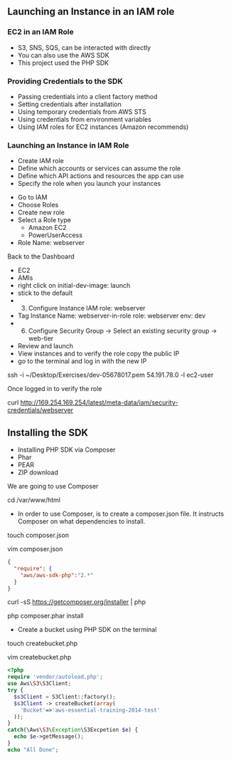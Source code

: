## Launching an Instance in an IAM role

### EC2 in an IAM Role

  * S3, SNS, SQS, can be interacted with directly
  * You can also use the AWS SDK
  * This project used the PHP SDK

### Providing Credentials to the SDK

  * Passing credentials into a client factory method
  * Setting credentials after installation
  * Using temporary credentials from AWS STS
  * Using credentials from environment variables
  * Using IAM roles for EC2 instances (Amazon recommends)

### Launching an Instance in IAM Role

  * Create IAM role
  * Define which accounts or services can assume the role
  * Define which API actions and resources the app can use
  * Specify the role when you launch your instances

  - Go to IAM
  - Choose Roles
  - Create new role
  - Select a Role type
    * Amazon EC2
    * PowerUserAccess
  - Role Name: webserver

  Back to the Dashboard

  - EC2
  - AMIs
  - right click on initial-dev-image: launch
  - stick to the default
  - 3. Configure Instance
    IAM role: webserver
  - Tag Instance
    Name: webserver-in-role
    role: webserver
    env: dev
  - 6. Configure Security Group -> Select an existing security group -> web-tier
  - Review and launch
  - View instances and to verify the role copy the public IP
  - go to the terminal and log in with the new IP

  ssh -i ~/Desktop/Exercises/dev-05678017.pem 54.191.78.0 -l ec2-user

  Once logged in to verify the role

  curl http://169.254.169.254/latest/meta-data/iam/security-credentials/webserver

## Installing the SDK

  * Installing PHP SDK via Composer
  * Phar
  * PEAR
  * ZIP download

  We are going to use Composer

  cd /var/www/html

  - In order to use Composer, is to create a composer.json file. It instructs Composer on what dependencies to install.

  touch composer.json

  vim composer.json

  ```json
  {
    "require": {
      "aws/aws-sdk-php":"2.*"
    }
  }
  ```

  curl -sS https://getcomposer.org/installer | php

  php composer.phar install

  - Create a bucket using PHP SDK on the terminal

  touch createbucket.php

  vim createbucket.php

  ```PHP
  <?php
  require 'vendor/autoload.php';
  use Aws\S3\S3Client;
  try {
    $s3Client = S3Client::factory();
    $s3Client -> createBucket(array(
      'Bucket'=>'aws-essential-training-2014-test'
    ));
  }
  catch(\Aws\S3\Exception\S3Excpetion $e) {
    echo $e->getMessage();
  }
  echo "All Done";
  ```
